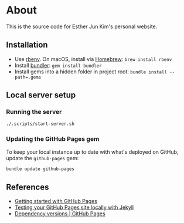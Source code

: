 # About

This is the source code for Esther Jun Kim's personal website.

## Installation

* Use [rbenv](https://github.com/rbenv/rbenv). On macOS, install via [Homebrew](https://brew.sh/): `brew install rbenv`
* Install [bundler](https://bundler.io/): `gem install bundler`
* Install gems into a hidden folder in project root: `bundle install --path=.gems`

## Local server setup

### Running the server

```bash
./.scripts/start-server.sh
```

### Updating the GitHub Pages gem

To keep your local instance up to date with what's deployed on GitHub, update the `github-pages` gem:

```bash
bundle update github-pages
```

## References 

* [Getting started with GitHub Pages](https://help.github.com/en/github/working-with-github-pages/getting-started-with-github-pages)
* [Testing your GitHub Pages site locally with Jekyll](https://help.github.com/en/github/working-with-github-pages/testing-your-github-pages-site-locally-with-jekyll)
* [Dependency versions | GitHub Pages](https://pages.github.com/versions/)